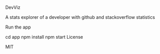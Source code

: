 DevViz

A stats explorer of a developer with github and stackoverflow statistics

Run the app

cd app
npm install
npm start
License

MIT
